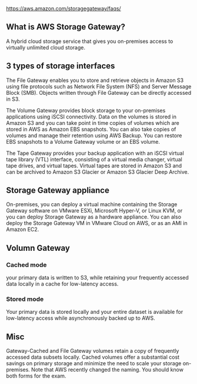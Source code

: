 https://aws.amazon.com/storagegateway/faqs/

## What is AWS Storage Gateway?

A hybrid cloud storage service that gives you on-premises access to virtually unlimited cloud storage.

## 3 types of storage interfaces

The File Gateway enables you to store and retrieve objects in Amazon S3 using file protocols such as Network File System (NFS) and Server Message Block (SMB). Objects written through File Gateway can be directly accessed in S3.

The Volume Gateway provides block storage to your on-premises applications using iSCSI connectivity. Data on the volumes is stored in Amazon S3 and you can take point in time copies of volumes which are stored in AWS as Amazon EBS snapshots. You can also take copies of volumes and manage their retention using AWS Backup. You can restore EBS snapshots to a Volume Gateway volume or an EBS volume.

The Tape Gateway provides your backup application with an iSCSI virtual tape library (VTL) interface, consisting of a virtual media changer, virtual tape drives, and virtual tapes. Virtual tapes are stored in Amazon S3 and can be archived to Amazon S3 Glacier or Amazon S3 Glacier Deep Archive.

## Storage Gateway appliance

On-premises, you can deploy a virtual machine containing the Storage Gateway software on VMware ESXi, Microsoft Hyper-V, or Linux KVM, or you can deploy Storage Gateway as a hardware appliance. You can also deploy the Storage Gateway VM in VMware Cloud on AWS, or as an AMI in Amazon EC2.

## Volumn Gateway

### Cached mode
your primary data is written to S3, while retaining your frequently accessed data locally in a cache for low-latency access.

### Stored mode
Your primary data is stored locally and your entire dataset is available for low-latency access while asynchronously backed up to AWS.


## Misc
Gateway-Cached and File Gateway volumes retain a copy of frequently accessed data subsets locally. Cached volumes offer a substantial cost savings on primary storage and minimize the need to scale your storage on-premises. Note that AWS recently changed the naming. You should know both forms for the exam.